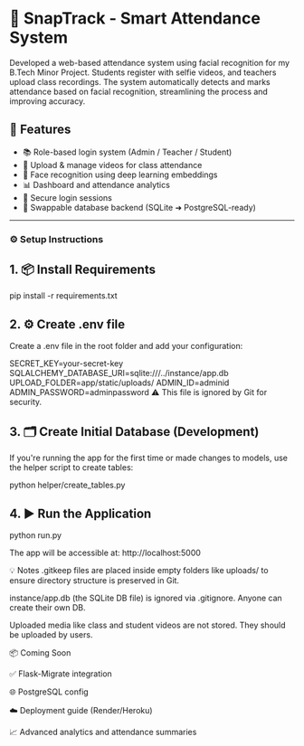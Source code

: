 # 📸 SnapTrack - Smart Attendance System

Developed a web-based attendance system using facial recognition for my B.Tech Minor Project. Students register with selfie videos, and teachers upload class recordings. The system automatically detects and marks attendance based on facial recognition, streamlining the process and improving accuracy.

## 🚀 Features

- 📚 Role-based login system (Admin / Teacher / Student)
- 🎥 Upload & manage videos for class attendance
- 🧠 Face recognition using deep learning embeddings
- 📊 Dashboard and attendance analytics
- 🔐 Secure login sessions
- 💾 Swappable database backend (SQLite ➜ PostgreSQL-ready)

---

### ⚙️ Setup Instructions

## 1. 📦 Install Requirements

pip install -r requirements.txt

## 2. ⚙️ Create .env file
Create a .env file in the root folder and add your configuration:

SECRET_KEY=your-secret-key
SQLALCHEMY_DATABASE_URI=sqlite:///../instance/app.db
UPLOAD_FOLDER=app/static/uploads/
ADMIN_ID=adminid
ADMIN_PASSWORD=adminpassword
⚠️ This file is ignored by Git for security.

## 3. 🗂️ Create Initial Database (Development)
If you're running the app for the first time or made changes to models, use the helper script to create tables:

python helper/create_tables.py

## 4. ▶️ Run the Application

python run.py

The app will be accessible at:
http://localhost:5000

💡 Notes
.gitkeep files are placed inside empty folders like uploads/ to ensure directory structure is preserved in Git.

instance/app.db (the SQLite DB file) is ignored via .gitignore. Anyone can create their own DB.

Uploaded media like class and student videos are not stored. They should be uploaded by users.


📦 Coming Soon

✅ Flask-Migrate integration

🌐 PostgreSQL config

☁️ Deployment guide (Render/Heroku)

📈 Advanced analytics and attendance summaries